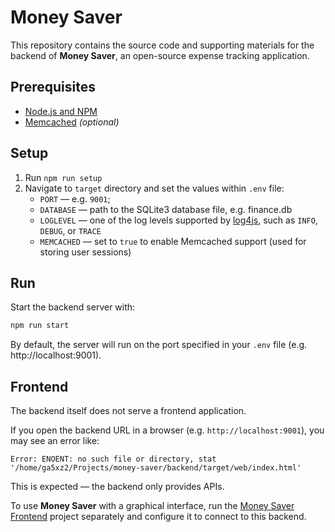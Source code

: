 # Money Saver

This repository contains the source code and supporting materials for the backend of **Money Saver**, an open-source expense tracking application.

## Prerequisites

- [Node.js and NPM](https://nodejs.org/en)
- [Memcached](https://memcached.org/) *(optional)*

## Setup

1. Run `npm run setup`
2. Navigate to `target` directory and set the values within `.env` file:
   - `PORT` — e.g. `9001`;
   - `DATABASE` — path to the SQLite3 database file, e.g. finance.db
   - `LOGLEVEL` — one of the log levels supported by [log4js](https://github.com/log4js-node/log4js-node), such as `INFO`, `DEBUG`, or `TRACE`
   - `MEMCACHED` — set to `true` to enable Memcached support (used for storing user sessions)

## Run

Start the backend server with:

```bash
npm run start
```

By default, the server will run on the port specified in your `.env` file (e.g. http://localhost:9001).

## Frontend

The backend itself does not serve a frontend application.  

If you open the backend URL in a browser (e.g. `http://localhost:9001`), you may see an error like:

```
Error: ENOENT: no such file or directory, stat '/home/ga5xz2/Projects/money-saver/backend/target/web/index.html' 
```

This is expected — the backend only provides APIs.

To use **Money Saver** with a graphical interface, run the [Money Saver Frontend](https://github.com/idenisovs/money-saver-frontend) project separately and configure it to connect to this backend.

